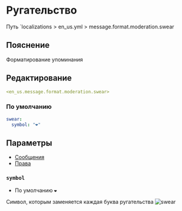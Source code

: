 # Ругательство
Путь `localizations > en_us.yml > message.format.moderation.swear

## Пояснение
Форматирование упоминания

## Редактирование
```yaml
<en_us.message.format.moderation.swear>
```

### По умолчанию
```yaml
swear:
  symbol: "❤"
```

## Параметры

- [Сообщения](/ru/message/format/moderation/swear/)
- [Права](/ru/permission/message/format/moderation/swear/)

### `symbol`
- По умолчанию `❤`

Символ, которым заменяется каждая буква ругательства
![swear](/swear.png)